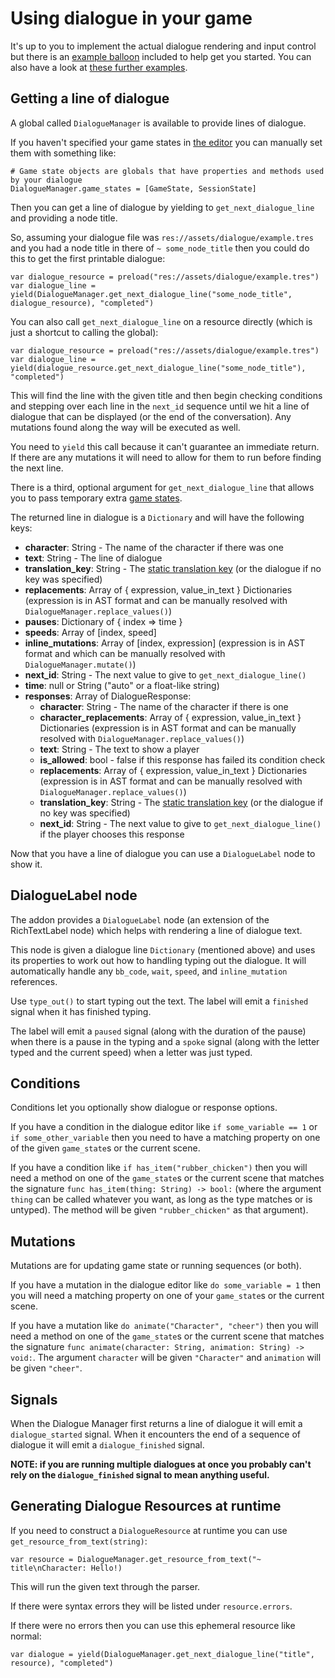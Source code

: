# Using dialogue in your game

It's up to you to implement the actual dialogue rendering and input control but there is an [example balloon](Example_Balloon.md) included to help get you started. You can also have a look at [these further examples](https://github.com/nathanhoad/example_dialogue_balloons).

## Getting a line of dialogue

A global called `DialogueManager` is available to provide lines of dialogue.

If you haven't specified your game states in [the editor](Settings.md) you can manually set them with something like:

```gdscript
# Game state objects are globals that have properties and methods used by your dialogue
DialogueManager.game_states = [GameState, SessionState]
```

Then you can get a line of dialogue by yielding to `get_next_dialogue_line` and providing a node title.

So, assuming your dialogue file was `res://assets/dialogue/example.tres` and you had a node title in there of `~ some_node_title` then you could do this to get the first printable dialogue:

```gdscript
var dialogue_resource = preload("res://assets/dialogue/example.tres")
var dialogue_line = yield(DialogueManager.get_next_dialogue_line("some_node_title", dialogue_resource), "completed")
```

You can also call `get_next_dialogue_line` on a resource directly (which is just a shortcut to calling the global):

```gdscript
var dialogue_resource = preload("res://assets/dialogue/example.tres")
var dialogue_line = yield(dialogue_resource.get_next_dialogue_line("some_node_title"), "completed")
```

This will find the line with the given title and then begin checking conditions and stepping over each line in the `next_id` sequence until we hit a line of dialogue that can be displayed (or the end of the conversation). Any mutations found along the way will be executed as well.

You need to `yield` this call because it can't guarantee an immediate return. If there are any mutations it will need to allow for them to run before finding the next line.

There is a third, optional argument for `get_next_dialogue_line` that allows you to pass temporary extra [game states](Settings.md).

The returned line in dialogue is a `Dictionary` and will have the following keys:

- **character**: String - The name of the character if there was one
- **text**: String - The line of dialogue
- **translation_key**: String - The [static translation key](Writing_Dialogue.md#translations) (or the dialogue if no key was specified)
- **replacements**: Array of { expression, value_in_text } Dictionaries (expression is in AST format and can be manually resolved with `DialogueManager.replace_values()`)
- **pauses**: Dictionary of { index => time }
- **speeds**: Array of [index, speed]
- **inline_mutations**: Array of [index, expression] (expression is in AST format and which can be manually resolved with `DialogueManager.mutate()`)
- **next_id**: String - The next value to give to `get_next_dialogue_line()`
- **time**: null or String ("auto" or a float-like string)
- **responses**: Array of DialogueResponse:
  - **character**: String - The name of the character if there is one
  - **character_replacements**: Array of { expression, value_in_text } Dictionaries (expression is in AST format and can be manually resolved with `DialogueManager.replace_values()`)
  - **text**: String - The text to show a player
  - **is_allowed**: bool - false if this response has failed its condition check
  - **replacements**: Array of { expression, value_in_text } Dictionaries (expression is in AST format and can be manually resolved with `DialogueManager.replace_values()`)
  - **translation_key**: String - The [static translation key](Writing_Dialogue.md#translations) (or the dialogue if no key was specified)
  - **next_id**: String - The next value to give to `get_next_dialogue_line()` if the player chooses this response

Now that you have a line of dialogue you can use a `DialogueLabel` node to show it.

## DialogueLabel node

The addon provides a `DialogueLabel` node (an extension of the RichTextLabel node) which helps with rendering a line of dialogue text. 

This node is given a dialogue line `Dictionary` (mentioned above) and uses its properties to work out how to handling typing out the dialogue. It will automatically handle any `bb_code`, `wait`, `speed`, and `inline_mutation` references.

Use `type_out()` to start typing out the text. The label will emit a `finished` signal when it has finished typing.

The label will emit a `paused` signal (along with the duration of the pause) when there is a pause in the typing and a `spoke` signal (along with the letter typed and the current speed) when a letter was just typed.

## Conditions

Conditions let you optionally show dialogue or response options.

If you have a condition in the dialogue editor like `if some_variable == 1` or `if some_other_variable` then you need to have a matching property on one of the given `game_state`s or the current scene.

If you have a condition like `if has_item("rubber_chicken")` then you will need a method on one of the `game_state`s or the current scene that matches the signature `func has_item(thing: String) -> bool:` (where the argument `thing` can be called whatever you want, as long as the type matches or is untyped). The method will be given `"rubber_chicken"` as that argument).

## Mutations

Mutations are for updating game state or running sequences (or both).

If you have a mutation in the dialogue editor like `do some_variable = 1` then you will need a matching property on one of your `game_state`s or the current scene.

If you have a mutation like `do animate("Character", "cheer")` then you will need a method on one of the `game_state`s or the current scene that matches the signature `func animate(character: String, animation: String) -> void:`. The argument `character` will be given `"Character"` and `animation` will be given `"cheer"`.

## Signals

When the Dialogue Manager first returns a line of dialogue it will emit a `dialogue_started` signal. When it encounters the end of a sequence of dialogue it will emit a `dialogue_finished` signal.

**NOTE: if you are running multiple dialogues at once you probably can't rely on the `dialogue_finished` signal to mean anything useful.**


## Generating Dialogue Resources at runtime

If you need to construct a `DialogueResource` at runtime you can use `get_resource_from_text(string)`:

```gdscript
var resource = DialogueManager.get_resource_from_text("~ title\nCharacter: Hello!)
```

This will run the given text through the parser.

If there were syntax errors they will be listed under `resource.errors`.

If there were no errors then you can use this ephemeral resource like normal:

```gdscript
var dialogue = yield(DialogueManager.get_next_dialogue_line("title", resource), "completed")
```